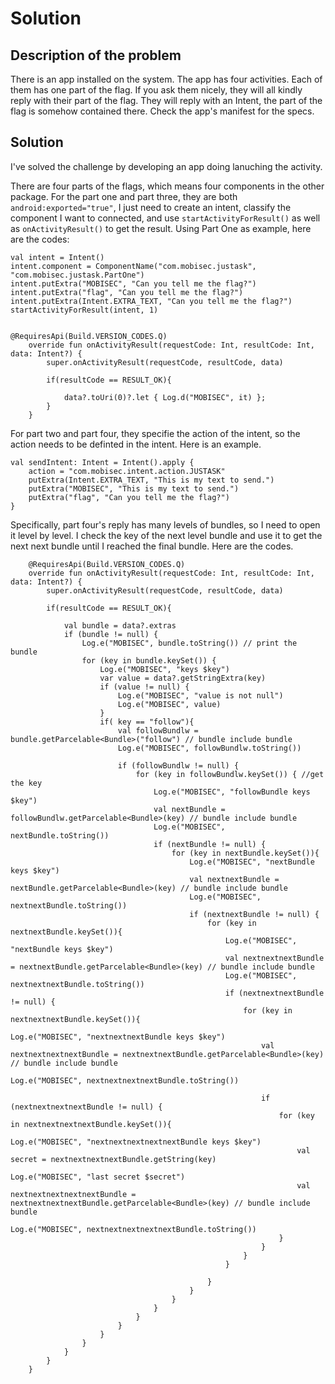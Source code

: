 # Solution

## Description of the problem

There is an app installed on the system. The app has four activities. Each of them has one part of the flag. If you ask them nicely, they will all kindly reply with their part of the flag. They will reply with an Intent, the part of the flag is somehow contained there. Check the app's manifest for the specs.

## Solution

I've solved the challenge by developing an app doing lanuching the activity.

There are four parts of the flags, which means four components in the other package.
For the part one and part three, they are both ```android:exported="true"```, I just need to create an intent, classify the component I want to connected, and use ```startActivityForResult()``` as well as ```onActivityResult()``` to get the result. Using Part One as example, here are the codes:
```
val intent = Intent()
intent.component = ComponentName("com.mobisec.justask", "com.mobisec.justask.PartOne")
intent.putExtra("MOBISEC", "Can you tell me the flag?")
intent.putExtra("flag", "Can you tell me the flag?")
intent.putExtra(Intent.EXTRA_TEXT, "Can you tell me the flag?")
startActivityForResult(intent, 1)


@RequiresApi(Build.VERSION_CODES.Q)
    override fun onActivityResult(requestCode: Int, resultCode: Int, data: Intent?) {
        super.onActivityResult(requestCode, resultCode, data)

        if(resultCode == RESULT_OK){

            data?.toUri(0)?.let { Log.d("MOBISEC", it) };
        }
    }
```

For part two and part four, they specifie the action of the intent, so the action needs to be definted in the intent. Here is an example.
```
val sendIntent: Intent = Intent().apply {
    action = "com.mobisec.intent.action.JUSTASK"
    putExtra(Intent.EXTRA_TEXT, "This is my text to send.")
    putExtra("MOBISEC", "This is my text to send.")
    putExtra("flag", "Can you tell me the flag?")
}
```
Specifically, part four's reply has many levels of bundles, so I need to open it level by level. I check the key of the next level bundle and use it to get the next next bundle until I reached the final bundle. Here are the codes.
```
    @RequiresApi(Build.VERSION_CODES.Q)
    override fun onActivityResult(requestCode: Int, resultCode: Int, data: Intent?) {
        super.onActivityResult(requestCode, resultCode, data)

        if(resultCode == RESULT_OK){

            val bundle = data?.extras
            if (bundle != null) {
                Log.e("MOBISEC", bundle.toString()) // print the bundle
                for (key in bundle.keySet()) {
                    Log.e("MOBISEC", "keys $key")
                    var value = data?.getStringExtra(key)
                    if (value != null) {
                        Log.e("MOBISEC", "value is not null")
                        Log.e("MOBISEC", value)
                    }
                    if( key == "follow"){
                        val followBundlw = bundle.getParcelable<Bundle>("follow") // bundle include bundle
                        Log.e("MOBISEC", followBundlw.toString())

                        if (followBundlw != null) {
                            for (key in followBundlw.keySet()) { //get the key
                                Log.e("MOBISEC", "followBundle keys $key")
                                val nextBundle = followBundlw.getParcelable<Bundle>(key) // bundle include bundle
                                Log.e("MOBISEC", nextBundle.toString())
                                if (nextBundle != null) {
                                    for (key in nextBundle.keySet()){
                                        Log.e("MOBISEC", "nextBundle keys $key")
                                        val nextnextBundle = nextBundle.getParcelable<Bundle>(key) // bundle include bundle
                                        Log.e("MOBISEC", nextnextBundle.toString())
                                        if (nextnextBundle != null) {
                                            for (key in nextnextBundle.keySet()){
                                                Log.e("MOBISEC", "nextBundle keys $key")
                                                val nextnextnextBundle = nextnextBundle.getParcelable<Bundle>(key) // bundle include bundle
                                                Log.e("MOBISEC", nextnextnextBundle.toString())
                                                if (nextnextnextBundle != null) {
                                                    for (key in nextnextnextBundle.keySet()){
                                                        Log.e("MOBISEC", "nextnextnextBundle keys $key")
                                                        val nextnextnextnextBundle = nextnextnextBundle.getParcelable<Bundle>(key) // bundle include bundle
                                                        Log.e("MOBISEC", nextnextnextnextBundle.toString())

                                                        if (nextnextnextnextBundle != null) {
                                                            for (key in nextnextnextnextBundle.keySet()){
                                                                Log.e("MOBISEC", "nextnextnextnextnextBundle keys $key")
                                                                val secret = nextnextnextnextBundle.getString(key)
                                                                Log.e("MOBISEC", "last secret $secret")
                                                                val nextnextnextnextnextBundle = nextnextnextnextBundle.getParcelable<Bundle>(key) // bundle include bundle
                                                                Log.e("MOBISEC", nextnextnextnextnextBundle.toString())
                                                            }
                                                        }
                                                    }
                                                }

                                            }
                                        }
                                    }
                                }
                            }
                        }
                    }
                }
            }
        }
    }
```